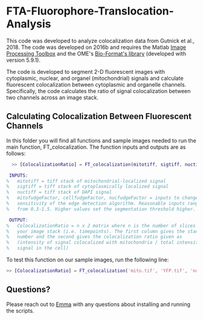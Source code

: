 # FTA-Fluorophore-Translocation-Analysis

This code was developed to analyze colocalization data from Gutnick et al., 2018. The code was developed on 2016b and requires the Matlab [Image Processing Toolbox](https://www.mathworks.com/products/image.html) and the OME's [Bio-Format's library](http://www.openmicroscopy.org/bio-formats/) (developed with version 5.9.1).

The code is developed to segment 2-D fluorescent images with cytoplasmic, nuclear, and organel (mitochondrial) signals and calculate fluorescent colocalization between cytoplasmic and organelle channels. Specifically, the code calculates the ratio of signal colocalization between two channels across an image stack.

Calculating Colocalization Between Fluorescent Channels
------------------------
In this folder you will find all functions and sample images needed to run the main function, FT_colocalization. The function inputs and outputs are as follows:

```matlab
  >> [ColocalizationRatio] = FT_colocalization(mitotiff, sigtiff, nuctiff, mitofudgeFactor, cellfudgeFactor, nucfudgeFactor)

 INPUTS:
%   mitotiff = tiff stack of mitochondrial-localized signal 
%   sigtiff = tiff stack of cytoplasmically localized signal
%   nuctiff = tiff stack of DAPI signal
%   mitofudgeFactor, cellfudgeFactor, nucfudgeFactor = inputs to change the
%   sensitivity of the edge detection algorithm. Reasonable inputs range
%   from 0.3-1.5. Higher values set the segmentation threshold higher.

 OUTPUT:
%   ColocalizationRatio = n x 2 matrix where n is the number of slices in
%   your image stack (i.e. timepoints). The first column gives the stack
%   number and the second gives the colocalization ratio given as
%   (intensity of signal colocalized with mitochondria / total intensity of
%   signal in the cell)
```

To test this function on our sample images, run the following line:
```matlab
>> [ColocalizationRatio] = FT_colocalization('mito.tif', 'YFP.tif', 'nucleus.tif', 0.8, 0.4, 0.95)
```

Questions?
------------
Please reach out to [Emma](mailto:emma_west@g.harvard.edu) with any questions about installing and running the scripts. 
